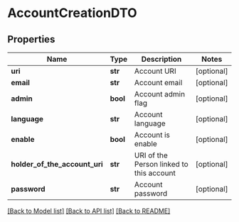 # AccountCreationDTO

## Properties
Name | Type | Description | Notes
------------ | ------------- | ------------- | -------------
**uri** | **str** | Account URI | [optional] 
**email** | **str** | Account email | [optional] 
**admin** | **bool** | Account admin flag | [optional] 
**language** | **str** | Account language | [optional] 
**enable** | **bool** | Account is enable | [optional] 
**holder_of_the_account_uri** | **str** | URI of the Person linked to this account | [optional] 
**password** | **str** | Account password | [optional] 

[[Back to Model list]](../README.md#documentation-for-models) [[Back to API list]](../README.md#documentation-for-api-endpoints) [[Back to README]](../README.md)


